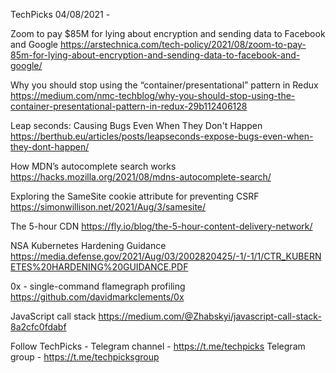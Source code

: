 TechPicks 04/08/2021 -

Zoom to pay $85M for lying about encryption and sending data to Facebook and Google
https://arstechnica.com/tech-policy/2021/08/zoom-to-pay-85m-for-lying-about-encryption-and-sending-data-to-facebook-and-google/

Why you should stop using the “container/presentational” pattern in Redux
https://medium.com/nmc-techblog/why-you-should-stop-using-the-container-presentational-pattern-in-redux-29b112406128

Leap seconds: Causing Bugs Even When They Don't Happen
https://berthub.eu/articles/posts/leapseconds-expose-bugs-even-when-they-dont-happen/

How MDN’s autocomplete search works
https://hacks.mozilla.org/2021/08/mdns-autocomplete-search/

Exploring the SameSite cookie attribute for preventing CSRF
https://simonwillison.net/2021/Aug/3/samesite/

The 5-hour CDN
https://fly.io/blog/the-5-hour-content-delivery-network/

NSA Kubernetes Hardening Guidance
https://media.defense.gov/2021/Aug/03/2002820425/-1/-1/1/CTR_KUBERNETES%20HARDENING%20GUIDANCE.PDF

0x - single-command flamegraph profiling
https://github.com/davidmarkclements/0x

JavaScript call stack
https://medium.com/@Zhabskyi/javascript-call-stack-8a2cfc0fdabf

Follow TechPicks -
Telegram channel - https://t.me/techpicks
Telegram group - https://t.me/techpicksgroup